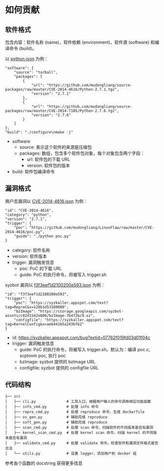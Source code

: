 # 如何贡献

## 软件格式

包含内容：软件名称 (name)，软件依赖 (environment)，软件源 (software) 和编译命令 (build)。

以 [python.json](/data/apps/python.json) 为例：

```
"software": {
    "source": "tarball",
    "packages": [
        {
            "url": "https://github.com/mudongliang/source-packages/raw/master/CVE-2014-4616/Python-2.7.1.tgz",
            "version": "2.7.1"
        },
        {
            "url": "https://github.com/mudongliang/source-packages/raw/master/CVE-2014-7185/Python-2.7.6.tgz",
            "version": "2.7.6"
        }
    ]
},
"build": "./configure\nmake -j"
```

* software
  + source: 表示这个软件的来源是压缩包
  + packages: 数组，包含多个软件包对象，每个对象包含两个字段：
    - url: 软件包的下载 URL
    - version: 软件包的版本
* build: 软件包编译命令

## 漏洞格式

用户态漏洞以 [CVE-2014-4616.json](/data/user_cve/CVE-2014-4616.json) 为例：

```
"id": "CVE-2014-4616",
"category": "python",
"version": "2.7.1",
"trigger": {
    "poc": "https://github.com/mudongliang/LinuxFlaw/raw/master/CVE-2014-4616/poc.py",
    "guide": "./python poc.py"
}
```

* category: 软件名称
* version: 软件版本
* trigger: 漏洞触发信息
  + poc: PoC 的下载 URL
  + guide: PoC 的执行命令，将被写入 trigger.sh

syzbot 漏洞以 [f3f3eef1d2100200e593.json](/data/kernel_bug/f3f3eef1d2100200e593.json) 为例：

```
"id": "f3f3eef1d2100200e593",
"trigger": {
    "poc": "https://syzkaller.appspot.com/text?tag=ReproC&x=128b1d53180000",
    "bzImage": "https://storage.googleapis.com/syzbot-assets/c02d1542e886/bzImage-7b4f2bc9.xz",
    "configfile": "https://syzkaller.appspot.com/text?tag=KernelConfig&x=ae644165a243bf62"
}
```

* id: https://syzkaller.appspot.com/bug?extid=07762f019fd03d01f04c
* trigger: 漏洞触发信息
  + guide: PoC 的执行命令，将被写入 trigger.sh。默认为：编译 poc.c, scptovm poc, 执行 poc
  + bzImage: syzbot 提供的 bzImage URL
  + configfile: syzbot 提供的 configfile URL

## 代码结构

```
├── src
│   ├── cli.py              # 工具入口，根据用户输入的命令调用相应功能函数
│   ├── info_cmd.py         # 处理 info 命令
│   ├── repro_cmd.py        # 处理 reproduce 命令，生成 dockerfile
│   ├── os_gen.py           # 辅助完成 reproduce
│   ├── soft_gen.py         # 辅助完成 reproduce
│   ├── scan_cmd.py         # 处理 scan 命令，扫描软件的不同版本是否有漏洞
│   ├── kernel_scan_cmd.py  # 处理 kernel scan 命令，扫描 kernel 的不同版本是否有漏洞
│   ├── validate_cmd.py     # 处理 validate 命令，检查软件和漏洞文件格式是否合法
│   └── utils.py            # 设置 logger，添加用户到 docker 组
```

参考各个函数的 docstring 获得更多信息
